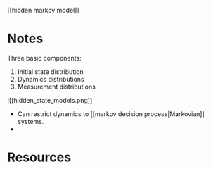 [[hidden markov model]]

# Notes
Three basic components:
1. Initial state distribution
2. Dynamics distributions
3. Measurement distributions
	
![[hidden_state_models.png]]

- Can restrict dynamics to [[markov decision process|Markovian]] systems.
- 

# Resources
